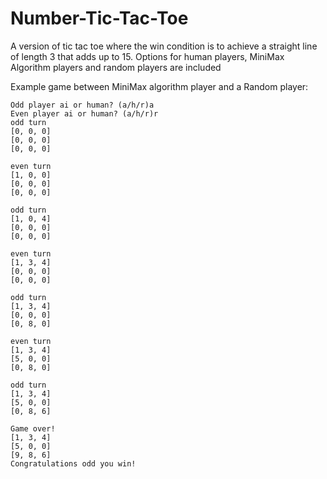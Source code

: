 # Number-Tic-Tac-Toe
A version of tic tac toe where the win condition is to achieve a straight line of length 3 that adds up to 15. Options for human players, MiniMax Algorithm players and random players are included

Example game between MiniMax algorithm player and a Random player:

	Odd player ai or human? (a/h/r)a
	Even player ai or human? (a/h/r)r
	odd turn
	[0, 0, 0]
	[0, 0, 0]
	[0, 0, 0]

	even turn
	[1, 0, 0]
	[0, 0, 0]
	[0, 0, 0]

	odd turn
	[1, 0, 4]
	[0, 0, 0]
	[0, 0, 0]

	even turn
	[1, 3, 4]
	[0, 0, 0]
	[0, 0, 0]

	odd turn
	[1, 3, 4]
	[0, 0, 0]
	[0, 8, 0]

	even turn
	[1, 3, 4]
	[5, 0, 0]
	[0, 8, 0]

	odd turn
	[1, 3, 4]
	[5, 0, 0]
	[0, 8, 6]

	Game over!
	[1, 3, 4]
	[5, 0, 0]
	[9, 8, 6]
	Congratulations odd you win!
